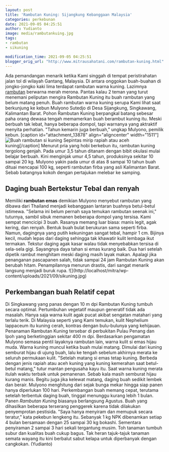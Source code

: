 ```yaml
---
layout: post
title: 'Rambutan Kuning: Sijangkung Kebanggaan Malaysia'
categories: perkebunan
date: 2021-09-05 04:25:51
author: Yudianto
image: media/rambutankuing.jpg
tags:
- rambutan
- sikuning

modification_time: 2021-09-05 04:25:51
blogger_orig_url: "http://www.mitrausahatani.com/rambutan-kuning.html"
---
```


Ada pemandangan menarik ketika Kami singgah di tempat peristirahatan jalan tol
di wilayah Gantang, Malaysia. Di antara onggokan buah-buahan di jongko-jongko
kaki lima terdapat rambutan warna kuning. Lazimnya
[rambutan](https://www.mitrausahatani.com/topik/rambutan) berwarna merah merona.
Pantas kalau 2 teman yang turut menemani peliputan mengira Rambutan Kuning itu
buah rambutan yang belum matang penuh. Buah rambutan warna kuning serupa Kami
lihat saat berkunjung ke kebun Mulyono Sutedjo di Desa Sijangkung, Singkawang,
Kalimantan Barat. Pohon Rambutan Kuning berpangkal batang sebesar paha orang
dewasa tengah memamerkan buah berambut kuning itu. Meski berbuah tak lebat,
hanya beberapa dompol, tapi warnanya yang aktraktif menyita perhatian. "Tahun
kemarin juga berbuah," ungkap Mulyono, pemilik kebun. [caption
id="attachment_13878" align="aligncenter" width="1511"]![Buah rambutan si
kuning](http://localhost/mitra/wp-content/uploads/2021/09/rambutan.jpg)
Sepintas mirip rapiah atau aceh kuning[/caption] Menurut pria yang hobi
berkebun itu, rambutan kuning tergolong genjah. Pada umur 3,5 tahun ditanam
dengan bibit okulasi mulai belajar berbuah. Kini menginjak umur 4,5 tahun,
produksinya sekitar 10 sampai 20 kg. Mulyono yakin pada umur di atas 8 sampai
10 tahun buah dituai mencapai 100 kg, seperti rambutan firba yang asli
Kalimantan Barat. Sebab batangnya kokoh dengan pertajukan melebar ke samping.

## Daging buah Bertekstur Tebal dan renyah

Memiliki **rambutan emas** demikian Mulyono menyebut rambutan yang dibawa dari
Thailand menjadi kebanggaan lantaran buahnya betul-betul istimewa. "Selama ini
belum pernah saya temukan rambutan seenak ini," tuturnya, sambil sibuk memanen
beberapa dompol yang tersisa. Kami sempat mencicipi 3 buah. Rasanya memang
luar biasa: manis legit, agak kering, dan renyah. Bentuk buah bulat berukuran
sama seperti firba. Namun, dagingnya yang putih kekuningan sangat tebal,
hampir 1 cm. Bijinya kecil, mudah lepas dari daging sehingga tak khawatir
kulit lembaga ikut termakan. Tekstur daging agak kasar walau tidak menyebabkan
tersisa di sela-sela gigi. Sayangnya daya tahan si emas kurang baik. Dua hari
setelah dipetik rambut menghitam meski daging masih layak makan. Apalagi jika
penanganan pascapanen salah, tidak sampai 24 jam Rambutan Kuning akan berubah
hitam. Penampilannya menurun drastis, dari sangat menarik langsung menjadi
buruk rupa. ![](http://localhost/mitra/wp-
content/uploads/2021/09/sikuning.jpg)

## Perkembangan buah Relatif cepat

Di Singkawang yang panas dengan 10 m dpi Rambutan Kuning tumbuh secara
optimal. Pertumbuhan vegetatif maupun generatif tidak ada masalah. Hanya saja
warna kulit agak pucat akibat sengatan matahari yang terlalu terik. Di
Malaysia seperti yang Kami temukan, kulit Nephelium lappaceum itu kuning
cerah, kontras dengan bulu-bulunya yang kehijauan. Penanaman Rambutan Kuning
tersebar di perbukitan Pulau Penang dan Ipoh yang berketinggian sekitar 400 m
dpi. Berdasarkan pengamatan Mulyono semasa pentil layaknya rambutan lain,
warna kulit si emas hijau muda. Warna kuning muncul ketika buah mulai matang.
Dimulai dari kuning semburat hijau di ujung buah, lalu ke tengah sebelum
akhirnya merata ke seluruh permukaan kulit. "Setelah matang si emas tetap
kuning. Berbeda dengan jenis rapiah atau aceh kuning yang kuning kemerahan
saat betul-betul matang," tutur mantan pengusaha kayu itu. Saat warna kuning
merata itulah waktu terbaik untuk pemanenan. Sebab kala masih semburat hijau
kurang manis. Begitu juga jika kelewat matang, daging buah sedikit lembek dan
berair. Mulyono menghitung dari sejak bunga mekar hingga siap panen hanya
diperlukan 100 hari. Perkembangan buah memang cepat, terutama setelah
terbentuk daging buah, tinggal menunggu kurang lebih 1 bulan. Panen _Rambutan
Kuning_ biasanya berlangsung Agustus. Buah yang dihasilkan beberapa terserang
penggerek karena tidak dilakukan penyemprotan pestisida. "Saya hanya menyiram
dan memupuk secara teratur," kata pekebun lengkeng itu. Sebanyak 1 kg NPK
dibenamkan setiap 4 bulan bersamaan dengan 25 sampai 30 kg bokashi. Sementara
penyiraman 2 sampai 3 hari sekali tergantung musim. Toh tanaman tumbuh subur
dan kualitas buah cukup bagus. Tak heran tajuk-tajuk tanaman semata wayang itu
kini berbalut sabut kelapa untuk diperbanyak dengan cangkokan. (Yudianto)


